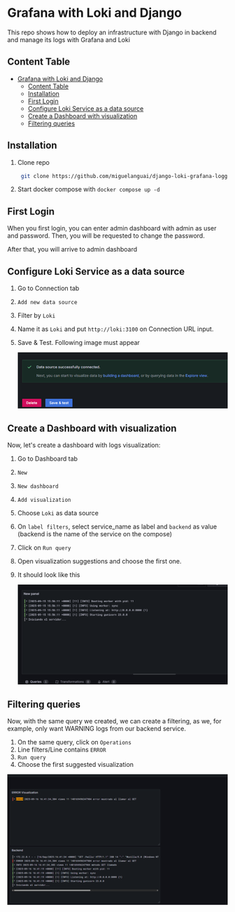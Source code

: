 # Grafana with Loki and Django

This repo shows how to deploy an infrastructure with Django in backend and manage its logs with Grafana and Loki

## Content Table

- [Grafana with Loki and Django](#grafana-with-loki-and-django)
  - [Content Table](#content-table)
  - [Installation](#installation)
  - [First Login](#first-login)
  - [Configure Loki Service as a data source](#configure-loki-service-as-a-data-source)
  - [Create a Dashboard with visualization](#create-a-dashboard-with-visualization)
  - [Filtering queries](#filtering-queries)

## Installation

1. Clone repo

   ```bash
    git clone https://github.com/miguelanguai/django-loki-grafana-logging
   ```

2. Start docker compose with `docker compose up -d`

## First Login

When you first login, you can enter admin dashboard with admin as user and password. Then, you will be requested to change the password.

After that, you will arrive to admin dashboard

## Configure Loki Service as a data source

1. Go to Connection tab
2. `Add new data source`
3. Filter by `Loki`
4. Name it as `Loki` and put `http://loki:3100` on Connection URL input.
5. Save & Test. Following image must appear

    ![Image](./markdown-files/success.png)

## Create a Dashboard with visualization

Now, let's create a dashboard with logs visualization:

1. Go to Dashboard tab
2. `New`
3. `New dashboard`
4. `Add visualization`
5. Choose `Loki` as data source
6. On `label filters`, select service_name as label and `backend` as value (backend is the name of the service on the compose)
7. Click on `Run query`
8. Open visualization suggestions and choose the first one.
9. It should look like this

    ![Logs](./markdown-files/logs.png)

## Filtering queries

Now, with the same query we created, we can create a filtering, as we, for example, only want WARNING logs from our backend service.

1. On the same query, click on `Operations`
2. Line filters/Line contains `ERROR`
3. `Run query`
4. Choose the first suggested visualization

  ![ERROR Logs](./markdown-files/error-logs.png)
